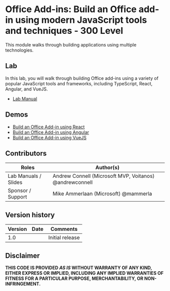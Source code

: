 # Office Add-ins: Build an Office add-in using modern JavaScript tools and techniques - 300 Level

This module walks through building applications using multiple technologies.

## Lab

In this lab, you will walk through building Office add-ins using a variety of popular JavaScript tools and frameworks, including TypeScript, React, Angular, and VueJS.

- [Lab Manual](./Lab.md)

## Demos

- [Build an Office Add-in using React](./Demos/01-office-add-in-using-react)
- [Build an Office Add-in using Angular](./Demos/02-office-add-in-using-angular)
- [Build an Office Add-in using VueJS](./Demos/03-office-add-in-using-vuejs)

## Contributors
|        Roles         |                        Author(s)                        |
| -------------------- | ------------------------------------------------------- |
| Lab Manuals / Slides | Andrew Connell (Microsoft MVP, Voitanos) @andrewconnell |
| Sponsor / Support    | Mike Ammerlaan (Microsoft) @mammerla                    |

## Version history

| Version | Date |    Comments     |
| ------- | ---- | --------------- |
| 1.0     |      | Initial release |

## Disclaimer

**THIS CODE IS PROVIDED *AS IS* WITHOUT WARRANTY OF ANY KIND, EITHER EXPRESS OR IMPLIED, INCLUDING ANY IMPLIED WARRANTIES OF FITNESS FOR A PARTICULAR PURPOSE, MERCHANTABILITY, OR NON-INFRINGEMENT.**